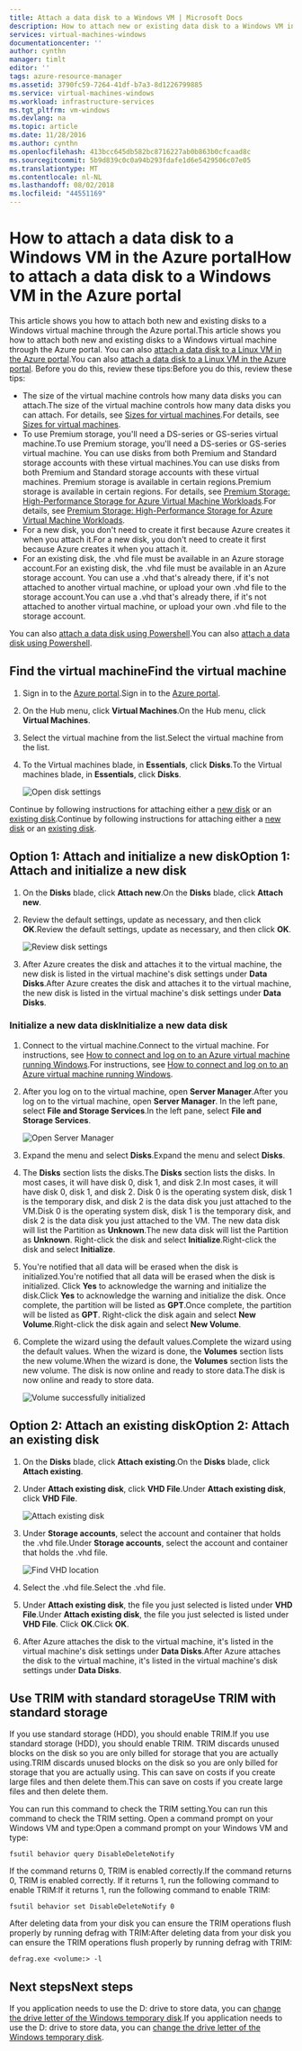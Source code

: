 ```yaml
---
title: Attach a data disk to a Windows VM | Microsoft Docs
description: How to attach new or existing data disk to a Windows VM in the Azure portal using the Resource Manager deployment model.
services: virtual-machines-windows
documentationcenter: ''
author: cynthn
manager: timlt
editor: ''
tags: azure-resource-manager
ms.assetid: 3790fc59-7264-41df-b7a3-8d1226799885
ms.service: virtual-machines-windows
ms.workload: infrastructure-services
ms.tgt_pltfrm: vm-windows
ms.devlang: na
ms.topic: article
ms.date: 11/28/2016
ms.author: cynthn
ms.openlocfilehash: 413bcc645db582bc8716227ab0b863b0cfcaad8c
ms.sourcegitcommit: 5b9d839c0c0a94b293fdafe1d6e5429506c07e05
ms.translationtype: MT
ms.contentlocale: nl-NL
ms.lasthandoff: 08/02/2018
ms.locfileid: "44551169"
---
```

# <a name="how-to-attach-a-data-disk-to-a-windows-vm-in-the-azure-portal"></a><span data-ttu-id="16a17-103">How to attach a data disk to a Windows VM in the Azure portal</span><span class="sxs-lookup"><span data-stu-id="16a17-103">How to attach a data disk to a Windows VM in the Azure portal</span></span>
<span data-ttu-id="16a17-104">This article shows you how to attach both new and existing disks to a Windows virtual machine through the Azure portal.</span><span class="sxs-lookup"><span data-stu-id="16a17-104">This article shows you how to attach both new and existing disks to a Windows virtual machine through the Azure portal.</span></span> <span data-ttu-id="16a17-105">You can also [attach a data disk to a Linux VM in the Azure portal](../linux/attach-disk-portal.md?toc=%2fazure%2fvirtual-machines%2flinux%2ftoc.json).</span><span class="sxs-lookup"><span data-stu-id="16a17-105">You can also [attach a data disk to a Linux VM in the Azure portal](../linux/attach-disk-portal.md?toc=%2fazure%2fvirtual-machines%2flinux%2ftoc.json).</span></span> <span data-ttu-id="16a17-106">Before you do this, review these tips:</span><span class="sxs-lookup"><span data-stu-id="16a17-106">Before you do this, review these tips:</span></span>

* <span data-ttu-id="16a17-107">The size of the virtual machine controls how many data disks you can attach.</span><span class="sxs-lookup"><span data-stu-id="16a17-107">The size of the virtual machine controls how many data disks you can attach.</span></span> <span data-ttu-id="16a17-108">For details, see [Sizes for virtual machines](sizes.md?toc=%2fazure%2fvirtual-machines%2fwindows%2ftoc.json).</span><span class="sxs-lookup"><span data-stu-id="16a17-108">For details, see [Sizes for virtual machines](sizes.md?toc=%2fazure%2fvirtual-machines%2fwindows%2ftoc.json).</span></span>
* <span data-ttu-id="16a17-109">To use Premium storage, you'll need a DS-series or GS-series virtual machine.</span><span class="sxs-lookup"><span data-stu-id="16a17-109">To use Premium storage, you'll need a DS-series or GS-series virtual machine.</span></span> <span data-ttu-id="16a17-110">You can use disks from both Premium and Standard storage accounts with these virtual machines.</span><span class="sxs-lookup"><span data-stu-id="16a17-110">You can use disks from both Premium and Standard storage accounts with these virtual machines.</span></span> <span data-ttu-id="16a17-111">Premium storage is available in certain regions.</span><span class="sxs-lookup"><span data-stu-id="16a17-111">Premium storage is available in certain regions.</span></span> <span data-ttu-id="16a17-112">For details, see [Premium Storage: High-Performance Storage for Azure Virtual Machine Workloads](../../storage/storage-premium-storage.md?toc=%2fazure%2fvirtual-machines%2fwindows%2ftoc.json).</span><span class="sxs-lookup"><span data-stu-id="16a17-112">For details, see [Premium Storage: High-Performance Storage for Azure Virtual Machine Workloads](../../storage/storage-premium-storage.md?toc=%2fazure%2fvirtual-machines%2fwindows%2ftoc.json).</span></span>
* <span data-ttu-id="16a17-113">For a new disk, you don't need to create it first because Azure creates it when you attach it.</span><span class="sxs-lookup"><span data-stu-id="16a17-113">For a new disk, you don't need to create it first because Azure creates it when you attach it.</span></span>
* <span data-ttu-id="16a17-114">For an existing disk, the .vhd file must be available in an Azure storage account.</span><span class="sxs-lookup"><span data-stu-id="16a17-114">For an existing disk, the .vhd file must be available in an Azure storage account.</span></span> <span data-ttu-id="16a17-115">You can use a .vhd that's already there, if it's not attached to another virtual machine, or upload your own .vhd file to the storage account.</span><span class="sxs-lookup"><span data-stu-id="16a17-115">You can use a .vhd that's already there, if it's not attached to another virtual machine, or upload your own .vhd file to the storage account.</span></span>

<span data-ttu-id="16a17-116">You can also [attach a data disk using Powershell](attach-disk-ps.md).</span><span class="sxs-lookup"><span data-stu-id="16a17-116">You can also [attach a data disk using Powershell](attach-disk-ps.md).</span></span>



## <a name="find-the-virtual-machine"></a><span data-ttu-id="16a17-117">Find the virtual machine</span><span class="sxs-lookup"><span data-stu-id="16a17-117">Find the virtual machine</span></span>
1. <span data-ttu-id="16a17-118">Sign in to the [Azure portal](https://portal.azure.com/).</span><span class="sxs-lookup"><span data-stu-id="16a17-118">Sign in to the [Azure portal](https://portal.azure.com/).</span></span>
2. <span data-ttu-id="16a17-119">On the Hub menu, click **Virtual Machines**.</span><span class="sxs-lookup"><span data-stu-id="16a17-119">On the Hub menu, click **Virtual Machines**.</span></span>
3. <span data-ttu-id="16a17-120">Select the virtual machine from the list.</span><span class="sxs-lookup"><span data-stu-id="16a17-120">Select the virtual machine from the list.</span></span>
4. <span data-ttu-id="16a17-121">To the Virtual machines blade, in **Essentials**, click **Disks**.</span><span class="sxs-lookup"><span data-stu-id="16a17-121">To the Virtual machines blade, in **Essentials**, click **Disks**.</span></span>
   
    ![Open disk settings](https://docstestmedia1.blob.core.windows.net/azure-media/articles/virtual-machines/windows/media/attach-disk-portal/find-disk-settings.png)

<span data-ttu-id="16a17-123">Continue by following instructions for attaching either a [new disk](#option-1-attach-a-new-disk) or an [existing disk](#option-2-attach-an-existing-disk).</span><span class="sxs-lookup"><span data-stu-id="16a17-123">Continue by following instructions for attaching either a [new disk](#option-1-attach-a-new-disk) or an [existing disk](#option-2-attach-an-existing-disk).</span></span>

## <a name="option-1-attach-and-initialize-a-new-disk"></a><span data-ttu-id="16a17-124">Option 1: Attach and initialize a new disk</span><span class="sxs-lookup"><span data-stu-id="16a17-124">Option 1: Attach and initialize a new disk</span></span>
1. <span data-ttu-id="16a17-125">On the **Disks** blade, click **Attach new**.</span><span class="sxs-lookup"><span data-stu-id="16a17-125">On the **Disks** blade, click **Attach new**.</span></span>
2. <span data-ttu-id="16a17-126">Review the default settings, update as necessary, and then click **OK**.</span><span class="sxs-lookup"><span data-stu-id="16a17-126">Review the default settings, update as necessary, and then click **OK**.</span></span>
   
   ![Review disk settings](https://docstestmedia1.blob.core.windows.net/azure-media/articles/virtual-machines/windows/media/attach-disk-portal/attach-new.png)
3. <span data-ttu-id="16a17-128">After Azure creates the disk and attaches it to the virtual machine, the new disk is listed in the virtual machine's disk settings under **Data Disks**.</span><span class="sxs-lookup"><span data-stu-id="16a17-128">After Azure creates the disk and attaches it to the virtual machine, the new disk is listed in the virtual machine's disk settings under **Data Disks**.</span></span>

### <a name="initialize-a-new-data-disk"></a><span data-ttu-id="16a17-129">Initialize a new data disk</span><span class="sxs-lookup"><span data-stu-id="16a17-129">Initialize a new data disk</span></span>

1. <span data-ttu-id="16a17-130">Connect to the virtual machine.</span><span class="sxs-lookup"><span data-stu-id="16a17-130">Connect to the virtual machine.</span></span> <span data-ttu-id="16a17-131">For instructions, see [How to connect and log on to an Azure virtual machine running Windows](connect-logon.md?toc=%2fazure%2fvirtual-machines%2fwindows%2ftoc.json).</span><span class="sxs-lookup"><span data-stu-id="16a17-131">For instructions, see [How to connect and log on to an Azure virtual machine running Windows](connect-logon.md?toc=%2fazure%2fvirtual-machines%2fwindows%2ftoc.json).</span></span>
2. <span data-ttu-id="16a17-132">After you log on to the virtual machine, open **Server Manager**.</span><span class="sxs-lookup"><span data-stu-id="16a17-132">After you log on to the virtual machine, open **Server Manager**.</span></span> <span data-ttu-id="16a17-133">In the left pane, select **File and Storage Services**.</span><span class="sxs-lookup"><span data-stu-id="16a17-133">In the left pane, select **File and Storage Services**.</span></span>
   
    ![Open Server Manager](https://docstestmedia1.blob.core.windows.net/azure-media/articles/virtual-machines/windows/media/attach-disk-portal/fileandstorageservices.png)
3. <span data-ttu-id="16a17-135">Expand the menu and select **Disks**.</span><span class="sxs-lookup"><span data-stu-id="16a17-135">Expand the menu and select **Disks**.</span></span>
4. <span data-ttu-id="16a17-136">The **Disks** section lists the disks.</span><span class="sxs-lookup"><span data-stu-id="16a17-136">The **Disks** section lists the disks.</span></span> <span data-ttu-id="16a17-137">In most cases, it will have disk 0, disk 1, and disk 2.</span><span class="sxs-lookup"><span data-stu-id="16a17-137">In most cases, it will have disk 0, disk 1, and disk 2.</span></span> <span data-ttu-id="16a17-138">Disk 0 is the operating system disk, disk 1 is the temporary disk, and disk 2 is the data disk you just attached to the VM.</span><span class="sxs-lookup"><span data-stu-id="16a17-138">Disk 0 is the operating system disk, disk 1 is the temporary disk, and disk 2 is the data disk you just attached to the VM.</span></span> <span data-ttu-id="16a17-139">The new data disk will list the Partition as **Unknown**.</span><span class="sxs-lookup"><span data-stu-id="16a17-139">The new data disk will list the Partition as **Unknown**.</span></span> <span data-ttu-id="16a17-140">Right-click the disk and select **Initialize**.</span><span class="sxs-lookup"><span data-stu-id="16a17-140">Right-click the disk and select **Initialize**.</span></span>
5. <span data-ttu-id="16a17-141">You're notified that all data will be erased when the disk is initialized.</span><span class="sxs-lookup"><span data-stu-id="16a17-141">You're notified that all data will be erased when the disk is initialized.</span></span> <span data-ttu-id="16a17-142">Click **Yes** to acknowledge the warning and initialize the disk.</span><span class="sxs-lookup"><span data-stu-id="16a17-142">Click **Yes** to acknowledge the warning and initialize the disk.</span></span> <span data-ttu-id="16a17-143">Once complete, the partition will be listed as **GPT**.</span><span class="sxs-lookup"><span data-stu-id="16a17-143">Once complete, the partition will be listed as **GPT**.</span></span> <span data-ttu-id="16a17-144">Right-click the disk again and select **New Volume**.</span><span class="sxs-lookup"><span data-stu-id="16a17-144">Right-click the disk again and select **New Volume**.</span></span>
6. <span data-ttu-id="16a17-145">Complete the wizard using the default values.</span><span class="sxs-lookup"><span data-stu-id="16a17-145">Complete the wizard using the default values.</span></span> <span data-ttu-id="16a17-146">When the wizard is done, the **Volumes** section lists the new volume.</span><span class="sxs-lookup"><span data-stu-id="16a17-146">When the wizard is done, the **Volumes** section lists the new volume.</span></span> <span data-ttu-id="16a17-147">The disk is now online and ready to store data.</span><span class="sxs-lookup"><span data-stu-id="16a17-147">The disk is now online and ready to store data.</span></span>

    ![Volume successfully initialized](https://docstestmedia1.blob.core.windows.net/azure-media/articles/virtual-machines/windows/media/attach-disk-portal/newvolumecreated.png)


## <a name="option-2-attach-an-existing-disk"></a><span data-ttu-id="16a17-149">Option 2: Attach an existing disk</span><span class="sxs-lookup"><span data-stu-id="16a17-149">Option 2: Attach an existing disk</span></span>
1. <span data-ttu-id="16a17-150">On the **Disks** blade, click **Attach existing**.</span><span class="sxs-lookup"><span data-stu-id="16a17-150">On the **Disks** blade, click **Attach existing**.</span></span>
2. <span data-ttu-id="16a17-151">Under **Attach existing disk**, click **VHD File**.</span><span class="sxs-lookup"><span data-stu-id="16a17-151">Under **Attach existing disk**, click **VHD File**.</span></span>
   
   ![Attach existing disk](https://docstestmedia1.blob.core.windows.net/azure-media/articles/virtual-machines/windows/media/attach-disk-portal/attach-existing.png)
3. <span data-ttu-id="16a17-153">Under **Storage accounts**, select the account and container that holds the .vhd file.</span><span class="sxs-lookup"><span data-stu-id="16a17-153">Under **Storage accounts**, select the account and container that holds the .vhd file.</span></span>
   
   ![Find VHD location](https://docstestmedia1.blob.core.windows.net/azure-media/articles/virtual-machines/windows/media/attach-disk-portal/find-storage-container.png)
4. <span data-ttu-id="16a17-155">Select the .vhd file.</span><span class="sxs-lookup"><span data-stu-id="16a17-155">Select the .vhd file.</span></span>
5. <span data-ttu-id="16a17-156">Under **Attach existing disk**, the file you just selected is listed under **VHD File**.</span><span class="sxs-lookup"><span data-stu-id="16a17-156">Under **Attach existing disk**, the file you just selected is listed under **VHD File**.</span></span> <span data-ttu-id="16a17-157">Click **OK**.</span><span class="sxs-lookup"><span data-stu-id="16a17-157">Click **OK**.</span></span>
6. <span data-ttu-id="16a17-158">After Azure attaches the disk to the virtual machine, it's listed in the virtual machine's disk settings under **Data Disks**.</span><span class="sxs-lookup"><span data-stu-id="16a17-158">After Azure attaches the disk to the virtual machine, it's listed in the virtual machine's disk settings under **Data Disks**.</span></span>



## <a name="use-trim-with-standard-storage"></a><span data-ttu-id="16a17-159">Use TRIM with standard storage</span><span class="sxs-lookup"><span data-stu-id="16a17-159">Use TRIM with standard storage</span></span>

<span data-ttu-id="16a17-160">If you use standard storage (HDD), you should enable TRIM.</span><span class="sxs-lookup"><span data-stu-id="16a17-160">If you use standard storage (HDD), you should enable TRIM.</span></span> <span data-ttu-id="16a17-161">TRIM discards unused blocks on the disk so you are only billed for storage that you are actually using.</span><span class="sxs-lookup"><span data-stu-id="16a17-161">TRIM discards unused blocks on the disk so you are only billed for storage that you are actually using.</span></span> <span data-ttu-id="16a17-162">This can save on costs if you create large files and then delete them.</span><span class="sxs-lookup"><span data-stu-id="16a17-162">This can save on costs if you create large files and then delete them.</span></span> 

<span data-ttu-id="16a17-163">You can run this command to check the TRIM setting.</span><span class="sxs-lookup"><span data-stu-id="16a17-163">You can run this command to check the TRIM setting.</span></span> <span data-ttu-id="16a17-164">Open a command prompt on your Windows VM and type:</span><span class="sxs-lookup"><span data-stu-id="16a17-164">Open a command prompt on your Windows VM and type:</span></span>

```
fsutil behavior query DisableDeleteNotify
```

<span data-ttu-id="16a17-165">If the command returns 0, TRIM is enabled correctly.</span><span class="sxs-lookup"><span data-stu-id="16a17-165">If the command returns 0, TRIM is enabled correctly.</span></span> <span data-ttu-id="16a17-166">If it returns 1, run the following command to enable TRIM:</span><span class="sxs-lookup"><span data-stu-id="16a17-166">If it returns 1, run the following command to enable TRIM:</span></span>
```
fsutil behavior set DisableDeleteNotify 0
```
                
<span data-ttu-id="16a17-167">After deleting data from your disk you can ensure the TRIM operations flush properly by running defrag with TRIM:</span><span class="sxs-lookup"><span data-stu-id="16a17-167">After deleting data from your disk you can ensure the TRIM operations flush properly by running defrag with TRIM:</span></span>

```
defrag.exe <volume:> -l
```

## <a name="next-steps"></a><span data-ttu-id="16a17-168">Next steps</span><span class="sxs-lookup"><span data-stu-id="16a17-168">Next steps</span></span>
<span data-ttu-id="16a17-169">If you application needs to use the D: drive to store data, you can [change the drive letter of the Windows temporary disk](change-drive-letter.md?toc=%2fazure%2fvirtual-machines%2fwindows%2fclassic%2ftoc.json).</span><span class="sxs-lookup"><span data-stu-id="16a17-169">If you application needs to use the D: drive to store data, you can [change the drive letter of the Windows temporary disk](change-drive-letter.md?toc=%2fazure%2fvirtual-machines%2fwindows%2fclassic%2ftoc.json).</span></span>







